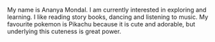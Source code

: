 My name is Ananya Mondal. I am currently interested in exploring and learning. I like reading story books, dancing and listening to music.
My favourite pokemon is Pikachu because it is cute and adorable, but underlying this cuteness is great power.